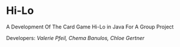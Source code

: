 # Hi-Lo
A Development Of The Card Game Hi-Lo in Java For A Group Project

Developers:
*Valerie Pfeil, Chema Banulos, Chloe Gertner*
